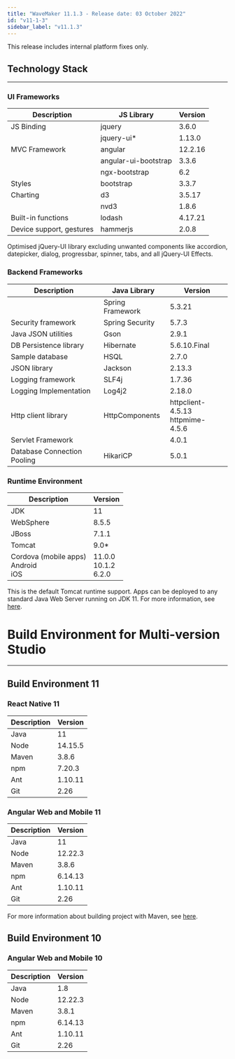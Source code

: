 ```yaml
---
title: "WaveMaker 11.1.3 - Release date: 03 October 2022"
id: "v11-1-3"
sidebar_label: "v11.1.3"
---
```


This release includes internal platform fixes only.

## Technology Stack

---

### UI Frameworks

| Description | JS Library | Version |
| --- | --- | --- |
| JS Binding | jquery | 3.6.0 |
|  | jquery-ui* | 1.13.0 |
| MVC Framework | angular| 12.2.16|
|  | angular-ui-bootstrap | 3.3.6 |
|  | ngx-bootstrap | 6.2 |
| Styles | bootstrap | 3.3.7 |
| Charting | d3 | 3.5.17 |
|  | nvd3 | 1.8.6 |
| Built-in functions | lodash | 4.17.21|
| Device support, gestures | hammerjs | 2.0.8 |

Optimised jQuery-UI library excluding unwanted components like accordion, datepicker, dialog, progressbar, spinner, tabs, and all jQuery-UI Effects.

### Backend Frameworks

| Description | Java Library | Version |
| --- | --- | --- |
|  | Spring Framework  | 5.3.21|
| Security framework | Spring Security | 5.7.3|
| Java JSON utilities | Gson  | 2.9.1|
| DB Persistence library | Hibernate | 5.6.10.Final|
| Sample database | HSQL | 2.7.0|
| JSON library | Jackson | 2.13.3|
| Logging framework | SLF4j | 1.7.36 |
| Logging Implementation | Log4j2 | 2.18.0|
| Http client library | HttpComponents | httpclient- 4.5.13 <br> httpmime- 4.5.6 |
| Servlet Framework |  | 4.0.1 |
|Database Connection Pooling | HikariCP | 5.0.1 |

### Runtime Environment

| Description | Version |
| --- | --- |
| JDK | 11 |
| WebSphere | 8.5.5 |
| JBoss | 7.1.1 |
| Tomcat | 9.0* |
| Cordova (mobile apps) <br> Android <br> iOS |11.0.0 <br> 10.1.2  <br> 6.2.0 |

This is the default Tomcat runtime support. Apps can be deployed to any standard Java Web Server running on JDK 11. For more information, see [here](/learn/app-development/deployment/deployment-web-server).

# Build Environment for Multi-version Studio
---

## Build Environment 11 

### React Native 11

|Description|	Version|
|---|---|
|Java |11 |
|Node|14.15.5|
|Maven | 3.8.6|
|npm | 7.20.3|
|Ant|	1.10.11|
|Git|	2.26| 

### Angular Web and Mobile 11

|Description|	Version|
|---|---|
|Java | 11 |
|Node | 12.22.3|
|Maven| 3.8.6|
|npm |	6.14.13|
|Ant|	1.10.11|
|Git|	2.26| 

For more information about building project with Maven, see [here](/learn/app-development/deployment/building-with-maven).

## Build Environment 10

### Angular Web and Mobile 10

|Description|	Version|
|---|---|
|Java |1.8 |
|Node | 12.22.3|
|Maven|	3.8.1|
|npm |	6.14.13|
|Ant|	1.10.11|
|Git|	2.26| 

